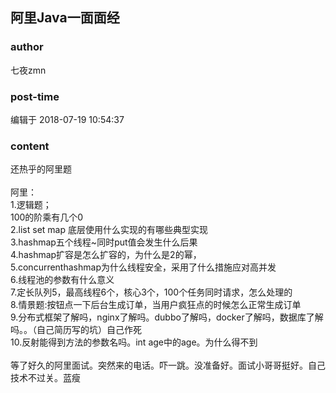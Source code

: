 ## 阿里Java一面面经
### author 
七夜zmn
### post-time 

编辑于  2018-07-19 10:54:37
### content 
<div class="post-topic-des nc-post-content">
 <div>
  还热乎的阿里题
 </div>
 <div>
  <br/>
 </div>
 <div>
  阿里：
 </div>
 <div>
  1.逻辑题；
 </div>
 <div>
  100的阶乘有几个0
 </div>
 <div>
  2.list set map 底层使用什么实现的有哪些典型实现
 </div>
 <div>
  3.hashmap五个线程~同时put值会发生什么后果
 </div>
 <div>
  4.hashmap扩容是怎么扩容的，为什么是2的幂，
 </div>
 <div>
  5.concurrenthashmap为什么线程安全，采用了什么措施应对高并发
 </div>
 <div>
  6.线程池的参数有什么意义
 </div>
 <div>
  7.定长队列5，最高线程6个，核心3个，100个任务同时请求，怎么处理的
 </div>
 <div>
  8.情景题:按钮点一下后台生成订单，当用户疯狂点的时候怎么正常生成订单
 </div>
 <div>
  9.分布式框架了解吗，nginx了解吗。dubbo了解吗，docker了解吗，数据库了解吗。。（自己简历写的坑）自己作死
 </div>
 <div>
  10.反射能得到方法的参数名吗。int age中的age。为什么得不到
 </div>
 <div>
  <br/>
 </div>
 <div>
  等了好久的阿里面试。突然来的电话。吓一跳。没准备好。面试小哥哥挺好。自己技术不过关。蓝瘦
 </div>
 <div>
  <br/>
 </div>
</div>
